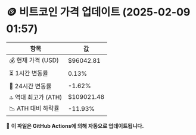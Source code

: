 # 🪙 비트코인 가격 업데이트 (2025-02-09 01:57)

| 항목                | 값 |
|--------------------|----------------|
| 💰 현재 가격 (USD) | $96042.81 |
| ⏳ 1시간 변동률    | 0.13% |
| 📆 24시간 변동률   | -1.62% |
| 🔝 역대 최고가 (ATH) | $109021.48 |
| 📉 ATH 대비 하락률 | -11.93% |

🔄 **이 파일은 GitHub Actions에 의해 자동으로 업데이트됩니다.**
